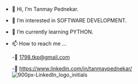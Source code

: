 - 👋 Hi, I’m Tanmay Pednekar.
- 👀 I’m interested in SOFTWARE DEVELOPMENT.
- 🌱 I’m currently learning PYTHON.
- 📫 How to reach me ...
     
     -📧 1798.tkp@gmail.com
     
     -🔗 https://www.linkedin.com/in/tanmaypednekar/
![900px-LinkedIn_logo_initials](https://user-images.githubusercontent.com/83057230/160676676-42af6ccf-3dc0-4051-a59e-722e282f259b.png)

<!---
Tanmay1798/Tanmay1798 is a ✨ special ✨ repository because its `README.md` (this file) appears on your GitHub profile.
You can click the Preview link to take a look at your changes.
--->
